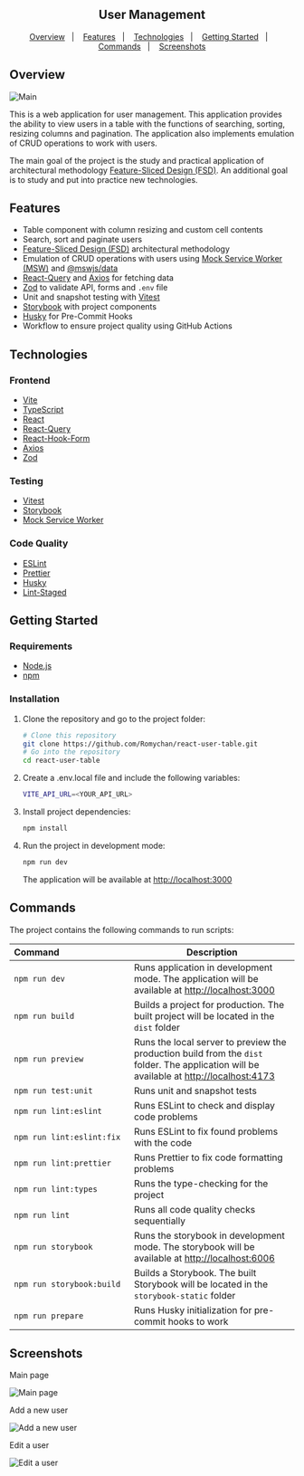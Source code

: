 <h2 align="center">
  User Management
</h2>

<p align="center">
  <a href="#overview">Overview</a>&nbsp;&nbsp;&nbsp;|&nbsp;&nbsp;&nbsp;
  <a href="#features">Features</a>&nbsp;&nbsp;&nbsp;|&nbsp;&nbsp;&nbsp;
  <a href="#technologies">Technologies</a>&nbsp;&nbsp;&nbsp;|&nbsp;&nbsp;&nbsp;
  <a href="#getting-started">Getting Started</a>&nbsp;&nbsp;&nbsp;|&nbsp;&nbsp;&nbsp;
  <a href="#commands">Commands</a>&nbsp;&nbsp;&nbsp;|&nbsp;&nbsp;&nbsp;
  <a href="#screenshots">Screenshots</a>
</p>

## Overview

![Main](https://github.com/Romychan/react-user-table/assets/60140867/2f73c968-929d-41d5-bc4e-7afe4621da71)

This is a web application for user management. This application provides the ability to view users in a table with the functions of searching, sorting, resizing columns and pagination. The application also implements emulation of CRUD operations to work with users.

The main goal of the project is the study and practical application of architectural methodology [Feature-Sliced Design (FSD)](https://feature-sliced.design/). An additional goal is to study and put into practice new technologies.

## Features

- Table component with column resizing and custom cell contents
- Search, sort and paginate users
- [Feature-Sliced Design (FSD)](https://feature-sliced.design/) architectural methodology
- Emulation of CRUD operations with users using [Mock Service Worker (MSW)](https://mswjs.io/) and [@mswjs/data](https://www.npmjs.com/package/@mswjs/data)
- [React-Query](https://tanstack.com/query/latest/) and [Axios](https://axios-http.com/) for fetching data
- [Zod](https://zod.dev/) to validate API, forms and `.env` file
- Unit and snapshot testing with [Vitest](https://vitest.dev/)
- [Storybook](https://storybook.js.org/) with project components
- [Husky](https://typicode.github.io/husky/) for Pre-Commit Hooks
- Workflow to ensure project quality using GitHub Actions

## Technologies

### Frontend

- [Vite](https://vitejs.dev/)
- [TypeScript](https://www.typescriptlang.org/)
- [React](https://react.dev/)
- [React-Query](https://tanstack.com/query/latest/)
- [React-Hook-Form](https://react-hook-form.com/)
- [Axios](https://axios-http.com/)
- [Zod](https://zod.dev/)

### Testing

- [Vitest](https://vitest.dev/)
- [Storybook](https://storybook.js.org/)
- [Mock Service Worker](https://mswjs.io/)

### Code Quality

- [ESLint](https://eslint.org/)
- [Prettier](https://prettier.io/)
- [Husky](https://typicode.github.io/husky/)
- [Lint-Staged](https://www.npmjs.com/package/lint-staged/)

## Getting Started

### Requirements

- [Node.js](https://nodejs.org/)
- [npm](https://www.npmjs.com/)

### Installation

1. Clone the repository and go to the project folder:

   ```sh
   # Clone this repository
   git clone https://github.com/Romychan/react-user-table.git
   # Go into the repository
   cd react-user-table
   ```

2. Create a .env.local file and include the following variables:

   ```sh
   VITE_API_URL=<YOUR_API_URL>
   ```

3. Install project dependencies:

   ```sh
   npm install
   ```

4. Run the project in development mode:

   ```sh
   npm run dev
   ```

   The application will be available at <http://localhost:3000>

## Commands

The project contains the following commands to run scripts:

| Command&nbsp;&nbsp;&nbsp;&nbsp;&nbsp;&nbsp;&nbsp;&nbsp;&nbsp;&nbsp;&nbsp;&nbsp;&nbsp;&nbsp;&nbsp;&nbsp;&nbsp;&nbsp;&nbsp;&nbsp;&nbsp;&nbsp;&nbsp;&nbsp;&nbsp;&nbsp;&nbsp; | Description                                                                                                                                |
| ------------------------------------------------------------------------------------------------------------------------------------------------------------------------- | ------------------------------------------------------------------------------------------------------------------------------------------ |
| `npm run dev`                                                                                                                                                             | Runs application in development mode. The application will be available at <http://localhost:3000>                                         |
| `npm run build`                                                                                                                                                           | Builds a project for production. The built project will be located in the `dist` folder                                                    |
| `npm run preview`                                                                                                                                                         | Runs the local server to preview the production build from the `dist` folder. The application will be available at <http://localhost:4173> |
| `npm run test:unit`                                                                                                                                                       | Runs unit and snapshot tests                                                                                                               |
| `npm run lint:eslint`                                                                                                                                                     | Runs ESLint to check and display code problems                                                                                             |
| `npm run lint:eslint:fix`                                                                                                                                                 | Runs ESLint to fix found problems with the code                                                                                            |
| `npm run lint:prettier`                                                                                                                                                   | Runs Prettier to fix code formatting problems                                                                                              |
| `npm run lint:types`                                                                                                                                                      | Runs the type-checking for the project                                                                                                     |
| `npm run lint`                                                                                                                                                            | Runs all code quality checks sequentially                                                                                                  |
| `npm run storybook`                                                                                                                                                       | Runs the storybook in development mode. The storybook will be available at <http://localhost:6006>                                         |
| `npm run storybook:build`                                                                                                                                                 | Builds a Storybook. The built Storybook will be located in the `storybook-static` folder                                                   |
| `npm run prepare`                                                                                                                                                         | Runs Husky initialization for pre-commit hooks to work                                                                                     |

## Screenshots

Main page

![Main page](https://github.com/Romychan/react-user-table/assets/60140867/2f73c968-929d-41d5-bc4e-7afe4621da71)

Add a new user

![Add a new user](https://github.com/Romychan/react-user-table/assets/60140867/24aba3b1-9aa1-4d0a-89e1-0fec880271e2)

Edit a user

![Edit a user](https://github.com/Romychan/react-user-table/assets/60140867/92039756-7edc-4c86-b1de-7c605db2b62f)
